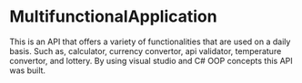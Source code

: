 # MultifunctionalApplication
This is an API that offers a variety of functionalities that are used on a daily basis. Such as, calculator, currency convertor, api validator,  temperature convertor, and lottery. By using visual studio and C# OOP concepts this API was built. 
